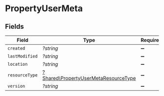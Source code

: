 # PropertyUserMeta


## Fields

| Field                                                                                       | Type                                                                                        | Required                                                                                    | Description                                                                                 |
| ------------------------------------------------------------------------------------------- | ------------------------------------------------------------------------------------------- | ------------------------------------------------------------------------------------------- | ------------------------------------------------------------------------------------------- |
| `created`                                                                                   | *?string*                                                                                   | :heavy_minus_sign:                                                                          | N/A                                                                                         |
| `lastModified`                                                                              | *?string*                                                                                   | :heavy_minus_sign:                                                                          | N/A                                                                                         |
| `location`                                                                                  | *?string*                                                                                   | :heavy_minus_sign:                                                                          | N/A                                                                                         |
| `resourceType`                                                                              | [?Shared\PropertyUserMetaResourceType](../../Models/Shared/PropertyUserMetaResourceType.md) | :heavy_minus_sign:                                                                          | N/A                                                                                         |
| `version`                                                                                   | *?string*                                                                                   | :heavy_minus_sign:                                                                          | N/A                                                                                         |